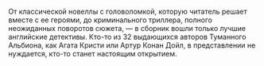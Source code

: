 <!--2023-10-22 21:51:56-->
От классической новеллы с головоломкой, которую читатель решает вместе с ее героями, до криминального триллера, полного неожиданных поворотов сюжета, — в сборник вошли только лучшие английские детективы. Кто-то из 32 выдающихся авторов Туманного Альбиона, как Агата Кристи или Артур Конан Дойл, в представлении не нуждается, кто-то станет настоящим открытием.